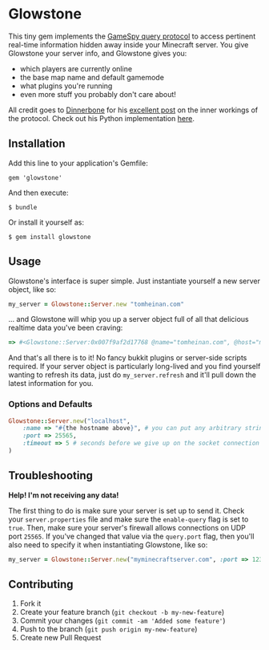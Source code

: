 # Glowstone

This tiny gem implements the [GameSpy query protocol](http://int64.org/docs/gamestat-protocols/gamespy2.html) to access pertinent real-time information hidden away inside your Minecraft server. You give Glowstone your server info, and Glowstone gives you:
- which players are currently online
- the base map name and default gamemode
- what plugins you're running
- even more stuff you probably don't care about!

All credit goes to [Dinnerbone](http://dinnerbone.com/) for his [excellent post](http://dinnerbone.com/blog/2011/10/14/minecraft-19-has-rcon-and-query/) on the inner workings of the protocol.  Check out his Python implementation [here](https://github.com/Dinnerbone/mcstatus).

## Installation

Add this line to your application's Gemfile:

    gem 'glowstone'

And then execute:

    $ bundle

Or install it yourself as:

    $ gem install glowstone

## Usage

Glowstone's interface is super simple.  Just instantiate yourself a new server object, like so:

```ruby
my_server = Glowstone::Server.new "tomheinan.com"
```

... and Glowstone will whip you up a server object full of all that delicious realtime data you've been craving:

```ruby
=> #<Glowstone::Server:0x007f9af2d17768 @name="tomheinan.com", @host="minecraft.tomheinan.com", @port=25565, @timeout=10, @socket=#<UDPSocket:fd 7>, @motd="Welcome to Arkenfall!", @gamemode="SMP", @version="1.4.7", @plugins=["ThirdRail 1.0.0", "Vault 1.2.22-b277", "AdminCmd 7.2.0 (BUILD 22.01.2013 @ 22:13:34)", "WorldEdit 5.5.1", "TreeAssist 5.0", "WorldGuard 747-e3dfc6a", "PlayerMarkers 0.2.0", "PermissionsBukkit 2.0", "SimpleSpleef 3.4.2"], @map_name="arkenfall", @num_players=1, @max_players=16, @players=["tomheinan"]>
```

And that's all there is to it!  No fancy bukkit plugins or server-side scripts required.  If your server object is particularly long-lived and you find yourself wanting to refresh its data, just do `my_server.refresh` and it'll pull down the latest information for you.

### Options and Defaults

```ruby
Glowstone::Server.new("localhost",
	:name => "#{the hostname above}", # you can put any arbitrary string here
	:port => 25565,
	:timeout => 5 # seconds before we give up on the socket connection
)
```

## Troubleshooting

**Help! I'm not receiving any data!**

The first thing to do is make sure your server is set up to send it.  Check your `server.properties` file and make sure the `enable-query` flag is set to `true`. Then, make sure your server's firewall allows connections on UDP port `25565`.  If you've changed that value via the `query.port` flag, then you'll also need to specify it when instantiating Glowstone, like so:

```ruby
my_server = Glowstone::Server.new("myminecraftserver.com", :port => 12345)
```

## Contributing

1. Fork it
2. Create your feature branch (`git checkout -b my-new-feature`)
3. Commit your changes (`git commit -am 'Added some feature'`)
4. Push to the branch (`git push origin my-new-feature`)
5. Create new Pull Request
